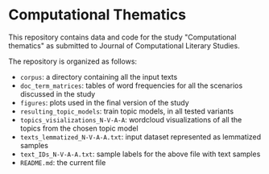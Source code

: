 # Computational Thematics

This repository contains data and code for the study "Computational thematics" as submitted to Journal of Computational Literary Studies.

The repository is organized as follows:

- `corpus`: a directory containing all the input texts
- `doc_term_matrices`: tables of word frequencies for all the scenarios discussed in the study
- `figures`: plots used in the final version of the study
- `resulting_topic_models`: train topic models, in all tested variants
- `topics_visializations_N-V-A-A`: wordcloud visualizations of all the topics from the chosen topic model
- `texts_lemmatized_N-V-A-A.txt`: input dataset represented as lemmatized samples
- `text_IDs_N-V-A-A.txt`: sample labels for the above file with text samples
- `README.md`: the current file




